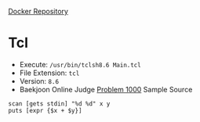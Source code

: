 [Docker Repository](https://registry.hub.docker.com/u/baekjoon/onlinejudge-tcl)

# Tcl 

* Execute: `/usr/bin/tclsh8.6 Main.tcl`
* File Extension: `tcl`
* Version: `8.6`
* Baekjoon Online Judge [Problem 1000](https://www.acmicpc.net/problem/1000) Sample Source
````
scan [gets stdin] "%d %d" x y
puts [expr {$x + $y}]
````


